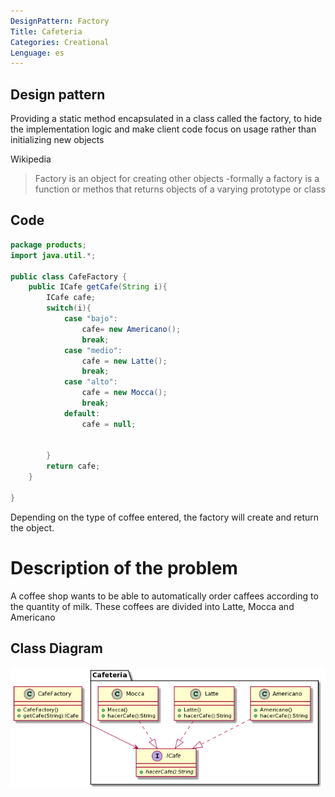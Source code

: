 ```yaml
---
DesignPattern: Factory
Title: Cafeteria
Categories: Creational
Lenguage: es
---
```


## Design pattern

Providing a static method encapsulated in a class called the factory, to hide the implementation logic and make client code focus on usage rather than initializing new objects

Wikipedia
>Factory is an object for creating other objects -formally a factory is a function or methos that returns objects of a varying prototype or class

## Code

```java
package products;
import java.util.*;

public class CafeFactory {
    public ICafe getCafe(String i){
        ICafe cafe;
        switch(i){
            case "bajo":
                cafe= new Americano();
                break;
            case "medio":
                cafe = new Latte();
                break;
            case "alto":
                cafe = new Mocca();
                break;
            default:
                cafe = null;
            
               
        }
        return cafe;
    }
    
}
```
Depending on the type of coffee entered, the factory will create and return the object. 

# Description of the problem

A coffee shop wants to be able to automatically order caffees according to the quantity of milk. These coffees are divided into Latte, Mocca and Americano

## Class Diagram

![](./etc/factory.urm.png "Class diagram")
